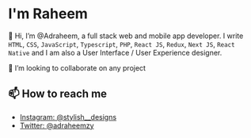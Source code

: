 # I'm Raheem
👋 Hi, I’m @Adraheem, a full stack web and mobile app developer. I write `HTML`, `CSS`, `JavaScript`, `Typescript`, `PHP`, `React JS`, `Redux`, `Next JS`, `React Native` and I am also a User Interface / User Experience designer.

💞️ I’m looking to collaborate on any project

<!--- 👀 I’m interested in ...
- 🌱 I’m currently learning ...
- 💞️ I’m looking to collaborate on ... --->

## 📫 How to reach me
- [Instagram: @stylish__designs](https://instagram.com/stylish__designs)
- [Twitter: @adraheemzy](https://twitter.com/adraheemzy)

<!---
Adraheem/Adraheem is a ✨ special ✨ repository because its `README.md` (this file) appears on your GitHub profile.
You can click the Preview link to take a look at your changes.
--->
